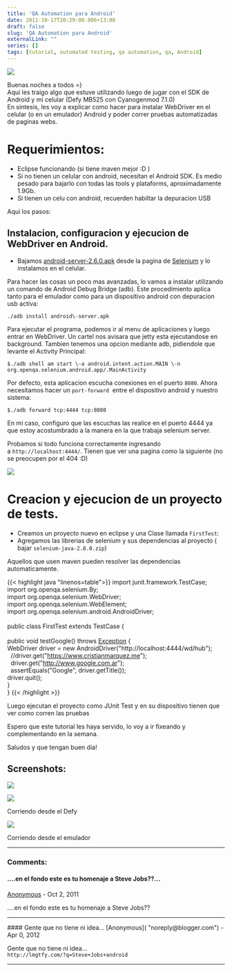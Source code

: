 ```yaml
---
title: 'QA Automation para Android'
date: 2011-10-17T20:29:00.006+13:00
draft: false
slug: 'QA Automation para Android'
externalLink: ""
series: []
tags: [tutorial, automated testing, qa automation, qa, Android]
---
```


[![](http://1.bp.blogspot.com/-3-TPRd7SScA/TpvWkB6zSYI/AAAAAAAAJsk/jMcs_w7-KUs/s200/screenshot13.png)](http://1.bp.blogspot.com/-3-TPRd7SScA/TpvWkB6zSYI/AAAAAAAAJsk/jMcs_w7-KUs/s1600/screenshot13.png)

Buenas noches a todos =)  
Aqui les traigo algo que estuve utilizando luego de jugar con el SDK de Android y mi celular (Defy MB525 con Cyanogenmod 7.1.0)  
En sintesis, les voy a explicar como hacer para instalar WebDriver en el celular (o en un emulador) Android y poder correr pruebas automatizadas de paginas webs.  


# Requerimientos:  
  
- Eclipse funcionando (si tiene maven mejor :D )
- Si no tienen un celular con android, necesitan el Android SDK. Es medio pesado para bajarlo con todas las tools y plataforms, aproximadamente 1.9Gb.
- Si tienen un celu con android, recuerden habiltar la depuracion USB 

Aqui los pasos:

## Instalacion, configuracion y ejecucion de WebDriver en Android.

- Bajamos [android-server-2.6.0.apk](http://selenium.googlecode.com/files/android-server-2.6.0.apk) desde la pagina de [Selenium](http://code.google.com/p/selenium/) y lo instalamos en el celular.

Para hacer las cosas un poco mas avanzadas, lo vamos a instalar utilizando un comando de Android Debug Bridge (adb). Este procedimiento aplica tanto para el emulador como para un dispositivo android con depuracion usb activa:

```
./adb install android\-server.apk
```

Para ejecutar el programa, podemos ir al menu de aplicaciones y luego entrar en WebDriver. Un cartel nos avisara que jetty esta ejecutandose en background. Tambien tenemos una opcion mediante adb, pidiendole que levante el Activity Principal:

```
$./adb shell am start \-a android.intent.action.MAIN \-n org.openqa.selenium.android.app/.MainActivity
```

Por defecto, esta aplicacion escucha conexiones en el puerto `8080`. Ahora necesitamos hacer un `port-forward`  entre el dispositivo android y nuestro sistema:
        
```
$./adb forward tcp:4444 tcp:8080
```

En mi caso, configuro que las escuchas las realice en el puerto 4444 ya que estoy acostumbrado a la manera en la que trabaja selenium server.

Probamos si todo funciona correctamente ingresando a `http://localhost:4444/`. Tienen que ver una pagina como la siguiente (no se preocupen por el 404 :D)

[![](http://3.bp.blogspot.com/-Wq9VR-1Y8Rs/TpvLBKf2N8I/AAAAAAAAJsc/RCCv3SOTxOM/s400/screenshot12.png)](http://3.bp.blogspot.com/-Wq9VR-1Y8Rs/TpvLBKf2N8I/AAAAAAAAJsc/RCCv3SOTxOM/s1600/screenshot12.png)

# Creacion y ejecucion de un proyecto de tests.

- Creamos un proyecto nuevo en eclipse y una Clase llamada `FirstTest`:
- Agregamos las librerias de selenium y sus dependencias al proyecto ( bajar `selenium-java-2.8.0.zip`)

Aquellos que usen maven pueden resolver las dependencias automaticamente. 
  
{{< highlight java "linenos=table">}}
import junit.framework.TestCase;  
import org.openqa.selenium.By;  
import org.openqa.selenium.WebDriver;  
import org.openqa.selenium.WebElement;  
import org.openqa.selenium.android.AndroidDriver;  
   
public class FirstTest extends TestCase {  
   
 public void testGoogle() throws [Exception](http://java.sun.com/j2se/%3Cspan%20style=) {  
  WebDriver driver = new AndroidDriver("http://localhost:4444/wd/hub");  
   //driver.get("https://www.cristianmarquez.me");  
   driver.get("http://www.google.com.ar");  
   assertEquals("Google",  driver.getTitle());  
  driver.quit();  
 }  
}
{{< /highlight >}}

Luego ejecutan el proyecto como JUnit Test y en su dispositivo tienen que ver como corren las pruebas  
  
Espero que este tutorial les haya servido, lo voy a ir fixeando y complementando en la semana.  

Saludos y que tengan buen dia!  
  
## Screenshots:  

[![](http://2.bp.blogspot.com/-0l8OWsdmrjg/TpvYK3E9TOI/AAAAAAAAJss/t9LJrF7OsVY/s400/screenshot14.png)](http://2.bp.blogspot.com/-0l8OWsdmrjg/TpvYK3E9TOI/AAAAAAAAJss/t9LJrF7OsVY/s1600/screenshot14.png)

[![](http://1.bp.blogspot.com/-_9yzQ98GCu8/TpvYLS9OlbI/AAAAAAAAJs0/HO3r8f8tYA8/s400/screenshot-1318836147591.png)](http://1.bp.blogspot.com/-_9yzQ98GCu8/TpvYLS9OlbI/AAAAAAAAJs0/HO3r8f8tYA8/s1600/screenshot-1318836147591.png)

Corriendo desde el Defy

[![](http://4.bp.blogspot.com/-EGR7ZXEY83M/TpvZLGsFVJI/AAAAAAAAJs8/cxqQhEQVOMY/s320/screenshot15.png)](http://4.bp.blogspot.com/-EGR7ZXEY83M/TpvZLGsFVJI/AAAAAAAAJs8/cxqQhEQVOMY/s1600/screenshot15.png)

Corriendo desde el emulador

---
### Comments:
#### ....en el fondo este es tu homenaje a Steve Jobs??...
[Anonymous]( "noreply@blogger.com") - <time datetime="2011-10-18T17:44:58.327+13:00">Oct 2, 2011</time>

....en el fondo este es tu homenaje a Steve Jobs??
<hr />
#### Gente que no tiene ni idea...  
[Anonymous]( "noreply@blogger.com") - <time datetime="2012-04-09T08:31:55.624+12:00">Apr 0, 2012</time>

Gente que no tiene ni idea...  
`http://lmgtfy.com/?q=Steve+Jobs+android`
<hr />
